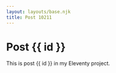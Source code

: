 ```yaml
---
layout: layouts/base.njk
title: Post 10211
---
```


# Post {{ id }}

This is post {{ id }} in my Eleventy project.
